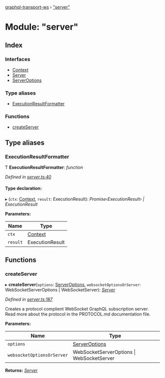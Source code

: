 [graphql-transport-ws](../README.md) › ["server"](_server_.md)

# Module: "server"

## Index

### Interfaces

* [Context](../interfaces/_server_.context.md)
* [Server](../interfaces/_server_.server.md)
* [ServerOptions](../interfaces/_server_.serveroptions.md)

### Type aliases

* [ExecutionResultFormatter](_server_.md#executionresultformatter)

### Functions

* [createServer](_server_.md#createserver)

## Type aliases

###  ExecutionResultFormatter

Ƭ **ExecutionResultFormatter**: *function*

*Defined in [server.ts:40](https://github.com/enisdenjo/graphql-transport-ws/blob/1c0bdce/src/server.ts#L40)*

#### Type declaration:

▸ (`ctx`: [Context](../interfaces/_server_.context.md), `result`: ExecutionResult): *Promise‹ExecutionResult› | ExecutionResult*

**Parameters:**

Name | Type |
------ | ------ |
`ctx` | [Context](../interfaces/_server_.context.md) |
`result` | ExecutionResult |

## Functions

###  createServer

▸ **createServer**(`options`: [ServerOptions](../interfaces/_server_.serveroptions.md), `websocketOptionsOrServer`: WebSocketServerOptions | WebSocketServer): *[Server](../interfaces/_server_.server.md)*

*Defined in [server.ts:187](https://github.com/enisdenjo/graphql-transport-ws/blob/1c0bdce/src/server.ts#L187)*

Creates a protocol complient WebSocket GraphQL
subscription server. Read more about the protocol
in the PROTOCOL.md documentation file.

**Parameters:**

Name | Type |
------ | ------ |
`options` | [ServerOptions](../interfaces/_server_.serveroptions.md) |
`websocketOptionsOrServer` | WebSocketServerOptions &#124; WebSocketServer |

**Returns:** *[Server](../interfaces/_server_.server.md)*
